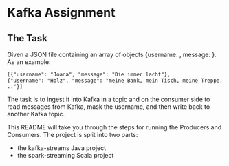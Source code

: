 # Kafka Assignment

## The Task
Given a JSON file containing an array of objects
{username: <user>, message: <msg>}. As an example:
```
[{"username": "Joana", "message": "Die immer lacht"},
{"username": "Holz", "message": "meine Bank, mein Tisch, meine Treppe, .."}]
```
The task is to ingest it into Kafka in a topic and on the consumer side to read
messages from Kafka, mask the username, and then write back to another Kafka
topic.

This README will take you through the steps for running the Producers and
Consumers. The project is split into two parts:
* the kafka-streams Java project
* the spark-streaming Scala project

